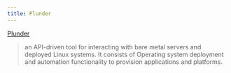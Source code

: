 ```yaml
---
title: Plunder
---
```

[Plunder](https://plndr.io)

> an API-driven tool for interacting with bare metal servers
and deployed Linux systems. It consists of Operating system
deployment and automation functionality to provision applications
and platforms.
